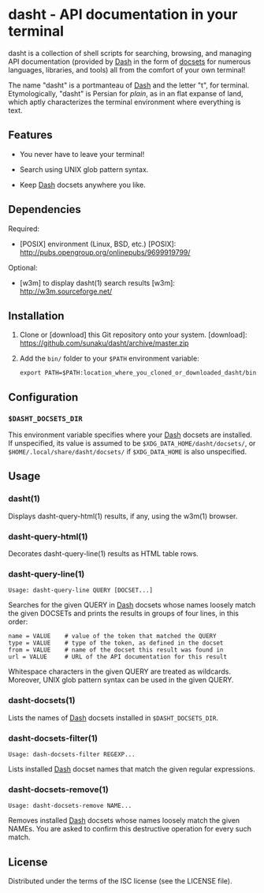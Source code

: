 # dasht - API documentation in your terminal

dasht is a collection of shell scripts for searching, browsing, and managing
API documentation (provided by [Dash] in the form of [docsets] for numerous
languages, libraries, and tools) all from the comfort of your own terminal!

The name "dasht" is a portmanteau of [Dash] and the letter "t", for terminal.
Etymologically, "dasht" is Persian for _plain_, as in an flat expanse of land,
which aptly characterizes the terminal environment where everything is text.

[Dash]: https://kapeli.com/dash
[docsets]: https://kapeli.com/docset_links

## Features

* You never have to leave your terminal!

* Search using UNIX glob pattern syntax.

* Keep [Dash] docsets anywhere you like.

## Dependencies

Required:

* [POSIX] environment (Linux, BSD, etc.)
  [POSIX]: http://pubs.opengroup.org/onlinepubs/9699919799/

Optional:

* [w3m] to display dasht(1) search results
  [w3m]: http://w3m.sourceforge.net/

## Installation

1.  Clone or [download] this Git repository onto your system.
[download]: https://github.com/sunaku/dasht/archive/master.zip

2.  Add the `bin/` folder to your `$PATH` environment variable:

        export PATH=$PATH:location_where_you_cloned_or_downloaded_dasht/bin

## Configuration

### `$DASHT_DOCSETS_DIR`

This environment variable specifies where your [Dash] docsets are installed.
If unspecified, its value is assumed to be `$XDG_DATA_HOME/dasht/docsets/`, or
`$HOME/.local/share/dasht/docsets/` if `$XDG_DATA_HOME` is also unspecified.

## Usage

### dasht(1)

Displays dasht-query-html(1) results, if any, using the w3m(1) browser.

### dasht-query-html(1)

Decorates dasht-query-line(1) results as HTML table rows.

### dasht-query-line(1)

    Usage: dasht-query-line QUERY [DOCSET...]

Searches for the given QUERY in [Dash] docsets whose names loosely match the
given DOCSETs and prints the results in groups of four lines, in this order:

    name = VALUE    # value of the token that matched the QUERY
    type = VALUE    # type of the token, as defined in the docset
    from = VALUE    # name of the docset this result was found in
    url = VALUE     # URL of the API documentation for this result

Whitespace characters in the given QUERY are treated as wildcards.
Moreover, UNIX glob pattern syntax can be used in the given QUERY.

### dasht-docsets(1)

Lists the names of [Dash] docsets installed in `$DASHT_DOCSETS_DIR`.

### dasht-docsets-filter(1)

    Usage: dash-docsets-filter REGEXP...

Lists installed [Dash] docset names that match the given regular expressions.

### dasht-docsets-remove(1)

    Usage: dasht-docsets-remove NAME...

Removes installed [Dash] docsets whose names loosely match the given NAMEs.
You are asked to confirm this destructive operation for every such match.

## License

Distributed under the terms of the ISC license (see the LICENSE file).

